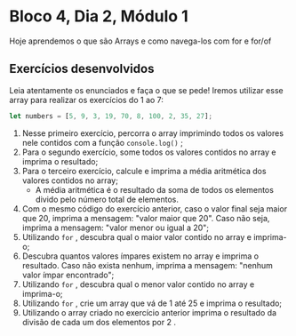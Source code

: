 # Bloco 4, Dia 2, Módulo 1

Hoje aprendemos o que são Arrays e como navega-los com for e for/of

## Exercícios desenvolvidos

Leia atentamente os enunciados e faça o que se pede! Iremos utilizar esse array para realizar os exercícios do 1 ao 7:

```javascript
let numbers = [5, 9, 3, 19, 70, 8, 100, 2, 35, 27];
```

1. Nesse primeiro exercício, percorra o array imprimindo todos os valores nele contidos com a função ```console.log()``` ;
2. Para o segundo exercício, some todos os valores contidos no array e imprima o resultado;
3. Para o terceiro exercício, calcule e imprima a média aritmética dos valores contidos no array;
    * A média aritmética é o resultado da soma de todos os elementos divido pelo número total de elementos.
4. Com o mesmo código do exercício anterior, caso o valor final seja maior que 20, imprima a mensagem: "valor maior que 20". Caso não seja, imprima a mensagem: "valor menor ou igual a 20";
5. Utilizando ```for``` , descubra qual o maior valor contido no array e imprima-o;
6. Descubra quantos valores ímpares existem no array e imprima o resultado. Caso não exista nenhum, imprima a mensagem: "nenhum valor ímpar encontrado";
7. Utilizando ```for``` , descubra qual o menor valor contido no array e imprima-o;
8. Utilizando ```for``` , crie um array que vá de 1 até 25 e imprima o resultado;
9. Utilizando o array criado no exercício anterior imprima o resultado da divisão de cada um dos elementos por 2 .
